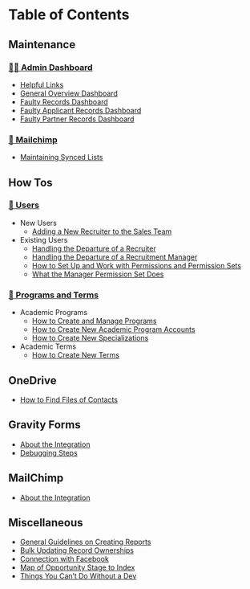 # Table of Contents

## Maintenance

### [👩‍🏭 Admin Dashboard](maintenance/admin-dashboard/)

* [Helpful Links](maintenance/admin-dashboard/helpful-links-component.md)
* [General Overview Dashboard](maintenance/admin-dashboard/general-overview.md)
* [Faulty Records Dashboard](maintenance/admin-dashboard/faulty-records.md)
* [Faulty Applicant Records Dashboard](maintenance/admin-dashboard/faulty-applicant-records.md)
* [Faulty Partner Records Dashboard](maintenance/admin-dashboard/faulty-partner-records.md)

### [🐒 Mailchimp](mailchimp/)

* [Maintaining Synced Lists](../../marketing/docs/mailchimp-use/maintenance-work/maintaining-synced-lists.md)

## How Tos

### [👥 Users](users/)

* New Users
  * [Adding a New Recruiter to the Sales Team](users/adding-a-new-recruiter-to-the-sales-team.md)
* Existing Users
  * [Handling the Departure of a Recruiter](users/handling-the-departure-of-a-recruiter.md)
  * [Handling the Departure of a Recruitment Manager](users/Handling-the-Departure-of-a-Recruitment-Manager.md)
  * [How to Set Up and Work with Permissions and Permission Sets](users/How-to-Set-Up-and-Work-with-Permissions-and-Permission-Sets.md)
  * [What the Manager Permission Set Does](users/What-the-Manager-Permission-Set-Does.md)

### [🧬 Programs and Terms](programs-and-terms/)

* Academic Programs
  * [How to Create and Manage Programs](programs-and-terms/how-to-create-and-manage-programs.md)
  * [How to Create New Academic Program Accounts](programs-and-terms/How-to-Create-New-Academic-Program-Accounts.md)
  * [How to Create New Specializations](programs-and-terms/How-to-Create-New-Specializations.md)
* Academic Terms
  * [How to Create New Terms](programs-and-terms/How-to-Create-New-Terms.md)

## OneDrive

* [How to Find Files of Contacts](onedrive/how-to-find-files-of-contacts.md)

## Gravity Forms

* [About the Integration](gravity-forms/about-the-integration.md)
* [Debugging Steps](gravity-forms/debugging-steps.md)

## MailChimp

* [About the Integration](mailchimp/about-the-integration.md)

## Miscellaneous

* [General Guidelines on Creating Reports](misc/creating-reports-guidelines.md)
* [Bulk Updating Record Ownerships](misc/Bulk-Updating-Record-Ownerships.md)
* [Connection with Facebook](misc/Connection-with-Facebook.md)
* [Map of Opportunity Stage to Index](misc/programs-and-terms/Map-of-Opportunity-Stage-to-Index.md)
* [Things You Can’t Do Without a Dev](misc/dev-only-things.md)
